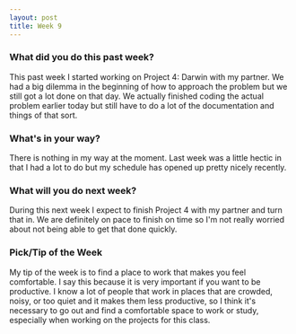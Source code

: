 ```yaml
---
layout: post
title: Week 9
---
```


### What did you do this past week?
This past week I started working on Project 4: Darwin with my partner. We had a big dilemma in the beginning of how to approach the problem but we still got a lot done on that day. We actually finished coding the actual problem earlier today but still have to do a lot of the documentation and things of that sort. 

### What's in your way?
There is nothing in my way at the moment. Last week was a little hectic in that I had a lot to do but my schedule has opened up pretty nicely recently.

### What will you do next week?
During this next week I expect to finish Project 4 with my partner and turn that in. We are definitely on pace to finish on time so I'm not really worried about not being able to get that done quickly.

### Pick/Tip of the Week
My tip of the week is to find a place to work that makes you feel comfortable. I say this because it is very important if you want to be productive. I know a lot of people that work in places that are crowded, noisy, or too quiet and it makes them less productive, so I think it's necessary to go out and find a comfortable space to work or study, especially when working on the projects for this class.
